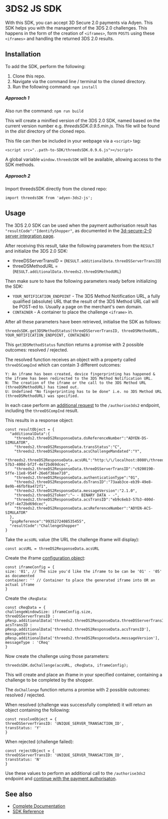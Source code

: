 # 3DS2 JS SDK
With this SDK, you can accept 3D Secure 2.0 payments via Adyen. This SDK helps you with the management of the 3DS 2.0 challenges. This happens in the form of the creation of `<iframes>`, form `POSTS` using these `<iframes>` and handling the returned 3DS 2.0 results.


## Installation
To add the SDK, perform the following:

1. Clone this repo.
2. Navigate via the command line / terminal to the cloned directory.
3. Run the following command:
   ```npm install```

##### Approach 1
Also run the command:
```npm run build```

This will create a minified version of the 3DS 2.0 SDK, named based on the current version number e.g. *threedsSDK.0.9.5.min.js*. This file will be found in the *dist* directory of the cloned repo.

This file can then be included in your webpage via a ```<script>``` tag:

```
<script src="..path-to-SDK/threedsSDK.0.9.6.js"></script>
```

A global variable ```window.threedsSDK``` will be available, allowing access to the SDK methods.

##### Approach 2
Import threedsSDK directly from the cloned repo:
```
import threedsSDK from 'adyen-3ds2-js';
```

## Usage
The 3DS 2.0 SDK can be used when the payment authorisation result has `"resultCode":"IdentifyShopper"`, as documented in the [3d-secure-2-0 server integration page](https://docs.adyen.com/developers/risk-management/3d-secure-2-0/server-integration).

After receiving this result, take the following parameters from the `RESULT` and initialize the 3DS 2.0 SDK:
* threeDSServerTransID = (`RESULT.additionalData.threeDSServerTransID`)
* threeDSMethodURL = (`RESULT.additionalData.threeds2.threeDSMethodURL`)

Then make sure to have the following parameters ready before initializing the SDK:
* `YOUR_NOTIFICATION_ENDPOINT` - The 3DS Method Notification URL, a fully qualified (absolute) URL that the result of the 3DS Method URL call will be POST-ed to. Usually a page on the merchant's own domain.
* `CONTAINER` - A container to place the challenge `<iframe>` in.

After all these parameters have been retrieved, initialise the SDK as follows:
```
threedsSDK.get3DSMethodStatus(threeDSServerTransID, threeDSMethodURL, YOUR_NOTIFICATION_ENDPOINT, CONTAINER)
```

This `get3DSMethodStatus` function returns a promise with 2 possible outcomes: resolved / rejected.

The resolved function receives an object with a property called `threeDSCompInd` which can contain 3 different outcomes:
```
Y: An iframe has been created, device fingerprinting has happened & the iframe has been redirected to the 3DS Method Notification URL.
N: The creation of the iframe or the call to the 3DS Method URL (threeDSMethodURL) has timed out.
U: Undefined "No fingerprinting has to be done" i.e. no 3DS Method URL (threeDSMethodURL) was specified.
```
In each case perform an [additional request](https://docs.adyen.com/developers/risk-management/3d-secure-2-0/server-integration#request1) to the `/authorise3ds2` endpoint, including the `threeDSCompInd` result.

This results in a response object:
```
const resultObject = {
  "additionalData":{
    "threeds2.threeDS2ResponseData.dsReferenceNumber":"ADYEN-DS-SIMULATOR",
    "threeds2.threeDS2ResponseData.transStatus":"C",
    "threeds2.threeDS2ResponseData.acsChallengeMandated":"Y",
    "threeds2.threeDS2ResponseData.acsURL":"http:\/\/localhost:8080\/threeds2simulator\/services\/ThreeDS2Simulator\/v1\/handle\/eb9c6eb3-57b3-400d-bf2f-4e72bd69dcec",
    "threeds2.threeDS2ResponseData.threeDSServerTransID":"c9200190-5ffe-11e8-954f-26e6f38ae710",
    "threeds2.threeDS2ResponseData.authenticationType":"01",
    "threeds2.threeDS2ResponseData.dsTransID":"73aab3ce-eb39-49e8-8e9b-46fbf8a472f1",
    "threeds2.threeDS2ResponseData.messageVersion":"2.1.0",
    "threeds2.threeDS2Token":"— - BINARY DATA - -",
    "threeds2.threeDS2ResponseData.acsTransID":"eb9c6eb3-57b3-400d-bf2f-4e72bd69dcec",
    "threeds2.threeDS2ResponseData.acsReferenceNumber":"ADYEN-ACS-SIMULATOR"
  },
  "pspReference":"9935272408535455",
  "resultCode":"ChallengeShopper"
}
```

Take the `acsURL` value (the URL the challenge iframe will display):
```
const acsURL = threeDS2ResponseData.acsURL
```

Create the iframe [configuration object](https://docs.adyen.com/developers/3d-secure-2-0/web-sdk-integration/web-sdk-reference-3d-secure-2-0):
```
const iframeConfig = {
size: '01', // The size you'd like the iframe to be can be '01' - '05' as documented
container: '' // Container to place the generated iframe into OR an actual iframe
}
```

Create the `cReqData`:
```
const cReqData = {
challengeWindowSize: iframeConfig.size,
threeDSServerTransID : pResp.additionalData['threeds2.threeDS2ResponseData.threeDSServerTransID'],
acsTransID : pResp.additionalData['threeds2.threeDS2ResponseData.acsTransID'],
messageVersion : pResp.additionalData['threeds2.threeDS2ResponseData.messageVersion'],
messageType : 'CReq'
}
```

Now create the challenge using those parameters:
```
threedsSDK.doChallenge(acsURL, cReqData, iframeConfig);
```

This will create and place an iframe in your specified container, containing a challenge to be completed by the shopper.

The `doChallenge` function returns a promise with 2 possible outcomes: resolved / rejected.

When resolved (challenge was successfully completed) it will return an object containing the following:
```
const resolveObject = {
threeDSServerTransID: 'UNIQUE_SERVER_TRANSACTION_ID',
transStatus: 'Y'
}
```

When rejected (challenge failed):
```
const rejectObject = {
threeDSServerTransID: 'UNIQUE_SERVER_TRANSACTION_ID',
transStatus: 'N'
}
```

Use these values to perform an additional call to the `/authorise3ds2` endpoint and [continue with the payment authorisaton](https://docs.adyen.com/developers/3d-secure-2-0/risk-management/server-integration#step6continuewithpaymentauthorisation).

## See also
* [Complete Documentation](https://docs.adyen.com/developers/risk-management/3d-secure-2-0/web-sdk-integration)
* [SDK Reference](https://docs.adyen.com/developers/risk-management/3d-secure-2-0/web-sdk-integration/web-sdk-reference-3d-secure-2-0)
